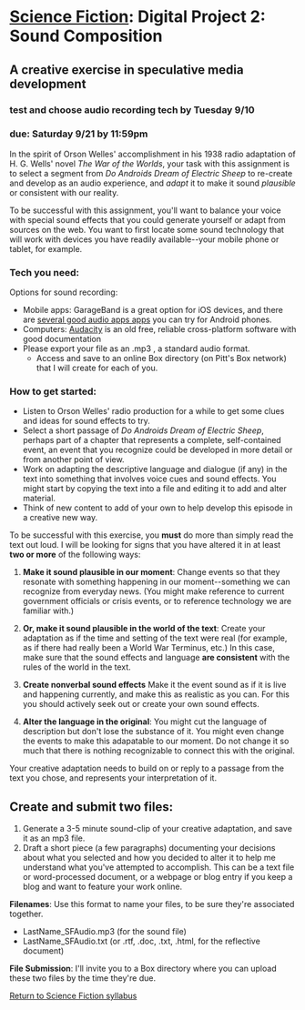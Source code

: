 # [Science Fiction](https://ebeshero.github.io/scienceFiction/): Digital Project 2: Sound Composition 
## A creative exercise in speculative media development

### test and choose audio recording tech by Tuesday 9/10
### due: Saturday 9/21 by 11:59pm 

In the spirit of Orson Welles' accomplishment in his 1938 radio adaptation of H. G. Wells' novel *The War of the Worlds*, your task with this assignment is to select a segment from *Do Androids Dream of Electric Sheep* to re-create and develop as an audio experience, and *adapt* it to make it sound *plausible* or consistent with our reality. 

To be successful with this assignment, you'll want to balance your voice with special sound effects that you could generate yourself or adapt from sources on the web. You want to first locate some sound technology that will work with devices you have readily available--your mobile phone or tablet, for example. 

### Tech you need: 
Options for sound recording:
* Mobile apps: GarageBand is a great option for iOS devices, and there are [several good audio apps apps](https://www.scriptosphere.com/5-best-audio-recording-apps-android/) you can try for Android phones. 
* Computers: [Audacity](https://www.audacityteam.org/) is an old free, reliable cross-platform software with good documentation
* Please export your file as an .mp3 , a standard audio format. 
    * Access and save to an online Box directory (on Pitt's Box network) that I will create for each of you.

### How to get started:
* Listen to Orson Welles' radio production for a while to get some clues and ideas for sound effects to try. 
* Select a short passage of *Do Androids Dream of Electric Sheep*, perhaps part of a chapter that represents a complete, self-contained event, an event that you recognize could be developed in more detail or from another point of view.
* Work on adapting the descriptive language and dialogue (if any) in the text into something that involves voice cues and sound effects. You might start by copying the text into a file and editing it to add and alter material. 
* Think of new content to add of your own to help develop this episode in a creative new way. 

To be successful with this exercise, you **must** do more than simply read the text out loud. I will be looking for signs that you have altered it in at least **two or more** of the following ways:

1. **Make it sound plausible in our moment**: Change events so that they resonate with something happening in our moment--something we can recognize from everyday news. (You might make reference to current government officials or crisis events, or to reference technology we are familiar with.)

1. **Or, make it sound plausible in the world of the text**: Create your adaptation as if the time and setting of the text were real (for example, as if there had really been a World War Terminus, etc.) In this case, make sure that the sound effects and language **are consistent** with the rules of the world in the text.   

1. **Create nonverbal sound effects** Make it the event sound as if it is live and happening currently, and make this as realistic as you can. For this you should actively seek out or create your own sound effects. 

1. **Alter the language in the original**: You might cut the language of description but don't lose the substance of it. You might even change the events to make this adapatable to our moment. Do not change it so much that there is nothing recognizable to connect this with the original.

Your creative adaptation needs to build on or reply to a passage from the text you chose, and represents your interpretation of it.

## Create and submit two files:

1. Generate a 3-5 minute sound-clip of your creative adaptation, and save it as an mp3 file.
1. Draft a short piece (a few paragraphs) documenting your decisions about what you selected and how you decided to alter it to help me understand what you've attempted to accomplish. This can be a text file or word-processed document, or a webpage or blog entry if you keep a blog and want to feature your work online.

**Filenames**: Use this format to name your files, to be sure they're associated together.
* LastName_SFAudio.mp3 (for the sound file)
* LastName_SFAudio.txt (or .rtf, .doc, .txt, .html, for the reflective document)

**File Submission**: I'll invite you to a Box directory where you can upload these two files by the time they're due.

[Return to Science Fiction syllabus](https://ebeshero.github.io/scienceFiction/)







